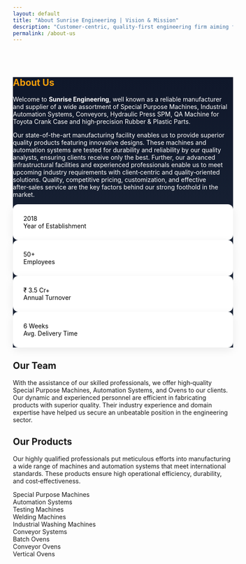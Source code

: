 ```yaml
---
layout: default
title: "About Sunrise Engineering | Vision & Mission"
description: "Customer-centric, quality-first engineering firm aiming for global presence and leadership in product innovation and service."
permalink: /about-us
---
```

<style>
:root{
--sunrise: #f59e0b; /* amber-500 */
--ink: #0f172a; /* slate-900 */
}
body{ font-feature-settings: "liga" 1, "kern" 1; }
.navbar-brand span{ color: var(--sunrise); }
.about-section{ background:linear-gradient(180deg,#0f172a,#1e293b); color:#fff; }
.about-section h2{ color:var(--sunrise); }
.info-box{ background:#fff; color:#000; border-radius:.75rem; padding:1.5rem; box-shadow:0 6px 20px rgba(0,0,0,.08); }
.icon-square{ width:3rem; height:3rem; display:inline-grid; place-items:center; border-radius:.75rem; background:#fff; box-shadow:0 0 0 1px rgba(0,0,0,.06), 0 4px 16px rgba(0,0,0,.06); }
.list-check i{ color: var(--sunrise); }
footer a{ color: inherit; }
</style>
<br><br>
<!-- About Section -->
<section id="about" class="about-section py-5">
<div class="container">
<h2 class="fw-bold mb-3 text-uppercase">About Us</h2>
<p class="lead">Welcome to <strong>Sunrise Engineering</strong>, well known as a reliable manufacturer and supplier of a wide assortment of Special Purpose Machines, Industrial Automation Systems, Conveyors, Hydraulic Press SPM, QA Machine for Toyota Crank Case and high‑precision Rubber & Plastic Parts.</p>
<p>Our state-of-the-art manufacturing facility enables us to provide superior quality products featuring innovative designs. These machines and automation systems are tested for durability and reliability by our quality analysts, ensuring clients receive only the best. Further, our advanced infrastructural facilities and experienced professionals enable us to meet upcoming industry requirements with client‑centric and quality‑oriented solutions. Quality, competitive pricing, customization, and effective after‑sales service are the key factors behind our strong foothold in the market.</p>


<div class="row g-4 mt-4">
<div class="col-md-3"><div class="info-box text-center"><div class="h4">2018</div><div class="small">Year of Establishment</div></div></div>
<div class="col-md-3"><div class="info-box text-center"><div class="h4">50+</div><div class="small">Employees</div></div></div>
<div class="col-md-3"><div class="info-box text-center"><div class="h4">₹ 3.5 Cr+</div><div class="small">Annual Turnover</div></div></div>
<div class="col-md-3"><div class="info-box text-center"><div class="h4">6 Weeks</div><div class="small">Avg. Delivery Time</div></div></div>
</div>
</div>
</section>


<!-- Team Section -->
<section id="team" class="py-5 bg-light">
<div class="container">
<h2 class="fw-bold mb-4">Our Team</h2>
<p class="text-secondary">With the assistance of our skilled professionals, we offer high‑quality Special Purpose Machines, Automation Systems, and Ovens to our clients. Our dynamic and experienced personnel are efficient in fabricating products with superior quality. Their industry experience and domain expertise have helped us secure an unbeatable position in the engineering sector.</p>
</div>
</section>


<!-- Products Section -->
<section id="products" class="py-5">
<div class="container">
<h2 class="fw-bold mb-4">Our Products</h2>
<p class="text-secondary">Our highly qualified professionals put meticulous efforts into manufacturing a wide range of machines and automation systems that meet international standards. These products ensure high operational efficiency, durability, and cost‑effectiveness.</p>


<div class="row g-3">
<div class="col-md-4"><div class="p-3 border rounded-4 h-100">Special Purpose Machines</div></div>
<div class="col-md-4"><div class="p-3 border rounded-4 h-100">Automation Systems</div></div>
<div class="col-md-4"><div class="p-3 border rounded-4 h-100">Testing Machines</div></div>
<div class="col-md-4"><div class="p-3 border rounded-4 h-100">Welding Machines</div></div>
<div class="col-md-4"><div class="p-3 border rounded-4 h-100">Industrial Washing Machines</div></div>
<div class="col-md-4"><div class="p-3 border rounded-4 h-100">Conveyor Systems</div></div>
<div class="col-md-4"><div class="p-3 border rounded-4 h-100">Batch Ovens</div></div>
<div class="col-md-4"><div class="p-3 border rounded-4 h-100">Conveyor Ovens</div></div>
<div class="col-md-4"><div class="p-3 border rounded-4 h-100">Vertical Ovens</div></div>
</div>
</div>
</section>